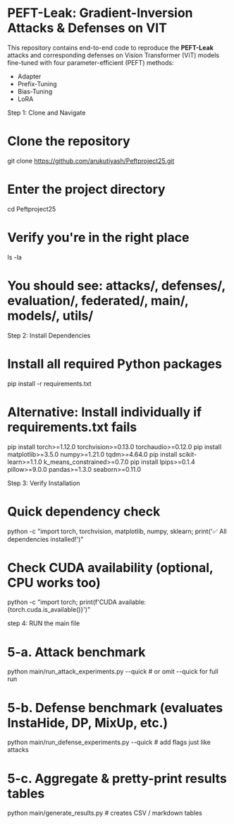 # PEFT-Leak: Gradient-Inversion Attacks & Defenses on VIT

This repository contains end-to-end code to reproduce the **PEFT-Leak** attacks and corresponding defenses on Vision Transformer (ViT) models fine-tuned with four parameter-efficient (PEFT) methods:

* Adapter  
* Prefix-Tuning  
* Bias-Tuning  
* LoRA  

Step 1: Clone and Navigate
# Clone the repository
git clone https://github.com/arukutiyash/Peftproject25.git

# Enter the project directory
cd Peftproject25

# Verify you're in the right place
ls -la
# You should see: attacks/, defenses/, evaluation/, federated/, main/, models/, utils/

Step 2: Install Dependencies
# Install all required Python packages
pip install -r requirements.txt

# Alternative: Install individually if requirements.txt fails
pip install torch>=1.12.0 torchvision>=0.13.0 torchaudio>=0.12.0
pip install matplotlib>=3.5.0 numpy>=1.21.0 tqdm>=4.64.0
pip install scikit-learn>=1.1.0 k_means_constrained>=0.7.0
pip install lpips>=0.1.4 pillow>=9.0.0 pandas>=1.3.0 seaborn>=0.11.0

Step 3: Verify Installation
# Quick dependency check
python -c "import torch, torchvision, matplotlib, numpy, sklearn; print('✅ All dependencies installed!')"

# Check CUDA availability (optional, CPU works too)
python -c "import torch; print(f'CUDA available: {torch.cuda.is_available()}')"

step 4: RUN the main file 
# 5-a.  Attack benchmark  
python main/run_attack_experiments.py --quick          # or omit --quick for full run

# 5-b.  Defense benchmark  (evaluates InstaHide, DP, MixUp, etc.)
python main/run_defense_experiments.py --quick         # add flags just like attacks

# 5-c.  Aggregate & pretty-print results tables
python main/generate_results.py                        # creates CSV / markdown tables





